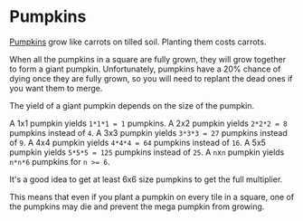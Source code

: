 # Pumpkins
[Pumpkins](objects/pumpkin) grow like carrots on tilled soil. Planting them costs carrots.

When all the pumpkins in a square are fully grown, they will grow together to form a giant pumpkin. Unfortunately, pumpkins have a 20% chance of dying once they are fully grown, so you will need to replant the dead ones if you want them to merge. 

The yield of a giant pumpkin depends on the size of the pumpkin.

A 1x1 pumpkin yields `1*1*1 = 1` pumpkins.
A 2x2 pumpkin yields `2*2*2 = 8` pumpkins instead of `4`.
A 3x3 pumpkin yields `3*3*3 = 27` pumpkins instead of `9`.
A 4x4 pumpkin yields `4*4*4 = 64` pumpkins instead of `16`.
A 5x5 pumpkin yields `5*5*5 = 125` pumpkins instead of `25`.
A `n`x`n` pumpkin yields `n*n*6` pumpkins for `n >= 6`.

It's a good idea to get at least 6x6 size pumpkins to get the full multiplier. 

This means that even if you plant a pumpkin on every tile in a square, one of the pumpkins may die and prevent the mega pumpkin from growing.
